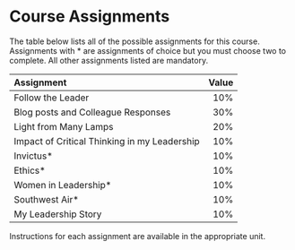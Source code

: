 # Course Assignments

The table below lists all of the possible assignments for this course. Assignments with \* are assignments of choice but you must choose two to complete. All other assignments listed are mandatory.

| Assignment | Value |
| :--- | ---: |
| Follow the Leader | 10% |
| Blog posts and Colleague Responses | 30% |
| Light from Many Lamps | 20% |
| Impact of Critical Thinking in my Leadership | 10% |
| Invictus\* | 10% |
| Ethics\* | 10% |
| Women in Leadership\* | 10% |
| Southwest Air\* | 10% |
| My Leadership Story | 10% |

Instructions for each assignment are available in the appropriate unit.


